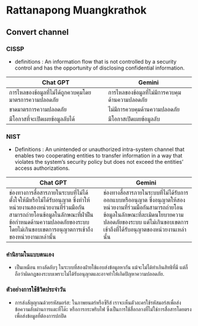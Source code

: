 # Rattanapong Muangkrathok
## Convert channel
### CISSP
- definitions : An information flow that is not controlled by a security control and has the opportunity of disclosing confidential information.

| Chat GPT                                                               | Gemini                                                                |
|-------------------------------------------------------------------------------|-------------------------------------------------------------------------------|
| การไหลของข้อมูลที่ไม่ได้ถูกควบคุมโดยมาตรการความปลอดภัย                        | การไหลของข้อมูลที่ไม่มีการควบคุมด้านความปลอดภัย                            |
| ขาดมาตรการความปลอดภัย                                                         | ไม่มีการควบคุมด้านความปลอดภัย                                                |
| มีโอกาสที่จะเปิดเผยข้อมูลลับได้                                                | มีโอกาสเปิดเผยข้อมูลลับ                                                     |


### NIST
- Definitions : An unintended or unauthorized intra-system channel that enables two cooperating entities to transfer information in a way that violates the system’s security policy but does not exceed the entities’ access authorizations.

| Chat GPT                                                                                          | Gemini                                                                                           |
|-------------------------------------------------------------------------------------------------------|-------------------------------------------------------------------------------------------------------|
| ช่องทางการสื่อสารภายในระบบที่ไม่ได้ตั้งใจให้มีหรือไม่ได้รับอนุญาต ซึ่งทำให้หน่วยงานสองหน่วยงานที่ร่วมมือกันสามารถถ่ายโอนข้อมูลในลักษณะที่ฝ่าฝืนข้อกำหนดด้านความปลอดภัยของระบบ โดยไม่เกินขอบเขตการอนุญาตการเข้าถึงของหน่วยงานเหล่านั้น | ช่องทางสื่อสารภายในระบบที่ไม่ได้รับการออกแบบหรืออนุญาต ซึ่งอนุญาตให้สองหน่วยงานที่ร่วมมือกันสามารถถ่ายโอนข้อมูลในลักษณะที่ละเมิดนโยบายความปลอดภัยของระบบ แต่ไม่เกินขอบเขตการเข้าถึงที่ได้รับอนุญาตของหน่วยงานเหล่านั้น |

### คำนิยามในแบบตนเอง
- เป็นเหมือน ทางลัดลับๆ ในระบบที่สองฝ่ายใช้แอบส่งข้อมูลหากัน แม้จะไม่ได้ทำเกินสิทธิที่มี แต่ก็ถือว่าผิดกฎของระบบเพราะไม่ได้รับอนุญาตและอาจทำให้เกิดปัญหาความปลอดภัย.

### ตัวอย่างการใช้ชีวิตประจำวัน
- การส่งสัญญาณด้วยรหัสมอร์ส: ในภาพยนตร์หรือซีรีส์ เราจะเห็นตัวละครใช้รหัสมอร์สเพื่อส่งข้อความลับผ่านการแตะที่โต๊ะ หรือการกระพริบไฟ ซึ่งเป็นการใช้สื่อกลางที่ไม่ใช่การสื่อสารโดยตรง เพื่อส่งข้อมูลที่ต้องการปกปิด

